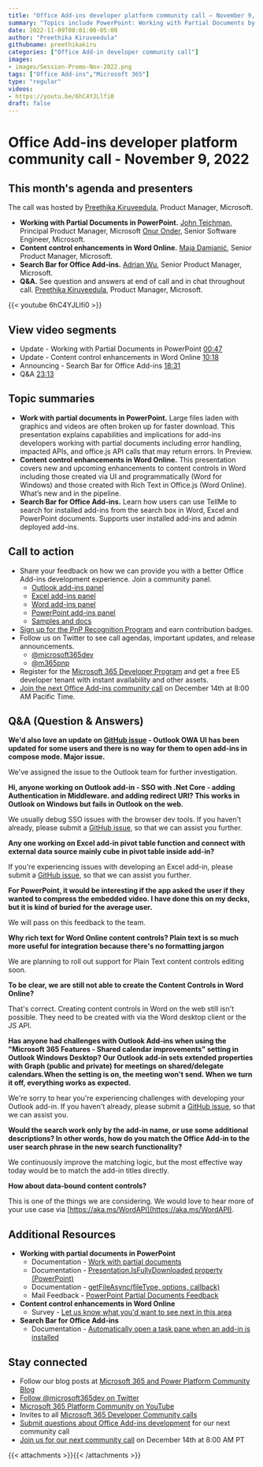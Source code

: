 ```yaml
---
title: "Office Add-ins developer platform community call – November 9, 2022"
summary: "Topics include PowerPoint: Working with Partial Documents by John Teichman and Onur Onder, Word: Content control enhancements in Word Online  by Maja Damjanić, and Office Add-ins: Search Bar for Office Add-ins by Adrian Wu. The call was hosted by Preethika Kiruveedula (Microsoft)."
date: 2022-11-09T08:01:00-05:00
author: "Preethika Kiruveedula"
githubname: preethikakiru
categories: ["Office Add-in developer community call"]
images:
- images/Session-Promo-Nov-2022.png
tags: ["Office Add-ins","Microsoft 365"]
type: "regular"
videos:
- https://youtu.be/6hC4YJLlfi0
draft: false
---
```


# Office Add-ins developer platform community call - November 9, 2022

## This month's agenda and presenters

The call was hosted by [Preethika Kiruveedula](www.linkedin.com/in/preethika-kiruveedula-529b7a148), Product Manager, Microsoft.

* **Working with Partial Documents in PowerPoint.** [John Teichman](https://www.linkedin.com/in/john-teichman-04b3581/), Principal Product Manager, Microsoft [Onur Onder](https://www.linkedin.com/in/onur-onder-5b315311/), Senior Software Engineer, Microsoft.
* **Content control enhancements in Word Online.** [Maja Damjanić](https://www.linkedin.com/in/majadamjanic/), Senior Product Manager, Microsoft.
* **Search Bar for Office Add-ins.** [Adrian Wu](https://www.linkedin.com/in/adrian-tsung-han-wu-53462582/), Senior Product Manager, Microsoft.
* **Q&A.** See question and answers at end of call and in chat throughout call. [Preethika Kiruveedula](www.linkedin.com/in/preethika-kiruveedula-529b7a14), Product Manager, Microsoft.

{{< youtube 6hC4YJLlfi0 >}}

## View video segments

* Update - Working with Partial Documents in PowerPoint [00:47](https://youtu.be/6hC4YJLlfi0?t=472)
* Update - Content control enhancements in Word Online [10:18](https://youtu.be/6hC4YJLlfi0?t=618)
* Announcing - Search Bar for Office Add-ins [18:31](https://youtu.be/6hC4YJLlfi0?t=1111)
* Q&A [23:13](https://youtu.be/6hC4YJLlfi0?t=1393)

## Topic summaries

* **Work with partial documents in PowerPoint.** Large files laden with graphics and videos are often broken up for faster download. This presentation explains capabilities and implications for add-ins developers working with partial documents including error handling, impacted APIs, and office.js API calls that may return errors. In Preview.
* **Content control enhancements in Word Online.** This presentation covers new and upcoming enhancements to content controls in Word including those created via UI and programmatically (Word for Windows) and those created with Rich Text in Office.js (Word Online). What’s new and in the pipeline.
* **Search Bar for Office Add-ins.** Learn how users can use TellMe to search for installed add-ins from the search box in Word, Excel and PowerPoint documents. Supports user installed add-ins and admin deployed add-ins.

## Call to action
* Share your feedback on how we can provide you with a better Office Add-ins development experience. Join a community panel.
    * [Outlook add-ins panel](https://ux.microsoft.com/Panel/OutlookAddinDeveloper)
    * [Excel add-ins panel](https://ux.microsoft.com/Panel/ExcelAddinDeveloper)
    * [Word add-ins panel](https://ux.microsoft.com/Panel/WordAddinDeveloper)
    * [PowerPoint add-ins panel](https://ux.microsoft.com/Panel/PowerPointAddinDeveloper)
    * [Samples and docs](https://ux.microsoft.com/Panel/OfficeAddinImproveSamplesDocs)
* [Sign up for the PnP Recognition Program](https://pnp.github.io/recognitionprogram/) and earn contribution badges.
* Follow us on Twitter to see call agendas, important updates, and release announcements.
    * [@microsoft365dev](https://twitter.com/microsoft365dev)
    * [@m365pnp](https://twitter.com/m365pnp)
* Register for the [Microsoft 365 Developer Program](https://aka.ms/m365/devprogram) and get a free E5 developer tenant with instant availability and other assets.
* [Join the next Office Add-ins community call](https://aka.ms/officeaddinscommunitycall) on December 14th at 8:00 AM Pacific Time.


## Q&A (Question & Answers)
**We'd also love an update on [GitHub issue](https://github.com/OfficeDev/office-js/issues/2955) - Outlook OWA UI has been updated for some users and there is no way for them to open add-ins in compose mode. Major issue.**

We've assigned the issue to the Outlook team for further investigation.

**Hi, anyone working on Outlook add-in - SSO with .Net Core - adding Authentication in Middleware. and adding redirect URI? This works in Outlook on Windows but fails in Outlook on the web.**

We usually debug SSO issues with the browser dev tools. If you haven't already, please submit a [GitHub issue](https://github.com/OfficeDev/office-js/issues), so that we can assist you further.

**Any one working on Excel add-in pivot table function and connect with external data source mainly cube in pivot table inside add-in?**

If you're experiencing issues with developing an Excel add-in, please submit a [GitHub issue](https://github.com/OfficeDev/office-js/issues), so that we can assist you further.

**For PowerPoint, it would be interesting if the app asked the user if they wanted to compress the embedded video. I have done this on my decks, but it is kind of buried for the average user.**

We will pass on this feedback to the team.

**Why rich text for Word Online content controls? Plain text is so much more useful for integration because there's no formatting jargon**

We are planning to roll out support for Plain Text content controls editing soon.

**To be clear, we are still not able to create the Content Controls in Word Online?**

That's correct. Creating content controls in Word on the web still isn't possible. They need to be created with via the Word desktop client or the JS API.

**Has anyone had challenges with Outlook Add-ins when using the "Microsoft 365 Features - Shared calendar improvements" setting in Outlook Windows Desktop? Our Outlook add-in sets extended properties with Graph (public and private) for meetings on shared/delegate calendars.When the setting is on, the meeting won't send. When we turn it off, everything works as expected.**

We're sorry to hear you're experiencing challenges with developing your Outlook add-in. If you haven't already, please submit a [GitHub issue](https://github.com/OfficeDev/office-js/issues), so that we can assist you.

**Would the search work only by the add-in name, or use some additional descriptions? In other words, how do you match the Office Add-in to the user search phrase in the new search functionality?**

We continuously improve the matching logic, but the most effective way today would be to match the add-in titles directly.


**How about data-bound content controls?**

This is one of the things we are considering. We would love to hear more of your use case via [https://aka.ms/WordAPI](https://aka.ms/WordAPI).


## Additional Resources

* **Working with partial documents in PowerPoint**
    * Documentation - [Work with partial documents](https://learn.microsoft.com/office/vba/powerpoint/how-to/work-with-partial-documents)
    * Documentation - [Presentation.IsFullyDownloaded property (PowerPoint)](https://learn.microsoft.com/office/vba/api/powerpoint.presentation.isfullydownloaded)
    * Documentation - [getFileAsync(fileType, options, callback)](https://learn.microsoft.com/javascript/api/office/office.document?view=common-js-preview#office-office-document-getfileasync-member(1))
    * Mail Feedback - [PowerPoint Partial Documents Feedback](pptpartialdocsfdbk@microsoft.com)
* **Content control enhancements in Word Online**
    * Survey - [Let us know what you'd want to see next in this area](https://forms.office.com/pages/responsepage.aspx?id=v4j5cvGGr0GRqy180BHbR6n1U-1y30dHploxSapt6sxUMEdRQUMyU1kzSExENUI1WTIzN1k1WlMxQy4u)
* **Search Bar for Office Add-ins**
   * Documentation - [Automatically open a task pane when an add-in is installed](https://learn.microsoft.com/office/dev/add-ins/develop/automatically-open-on-installation#configure-default-task-pane)



## Stay connected

* Follow our blog posts at [Microsoft 365 and Power Platform Community Blog](https://aka.ms/m365pnp/blog)
* [Follow @microsoft365dev on Twitter](https://twitter.com/microsoft365dev)
* [Microsoft 365 Platform Community on YouTube](https://aka.ms/m365/videos)
* Invites to all [Microsoft 365 Developer Community calls](https://aka.ms/M365DevCalls)
* [Submit questions about Office Add-ins development](https://aka.ms/officeaddinsform) for our next community call
* [Join us for our next community call](https://aka.ms/officeaddinscommunitycall) on December 14th at 8:00 AM PT

{{< attachments >}}{{< /attachments >}}
